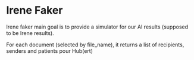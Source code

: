 # Irene Faker

Irene faker main goal is to provide a simulator for our AI results (supposed to be Irene results).

For each document (selected by file_name), it returns a list of recipients, senders and patients pour Hub(ert)

